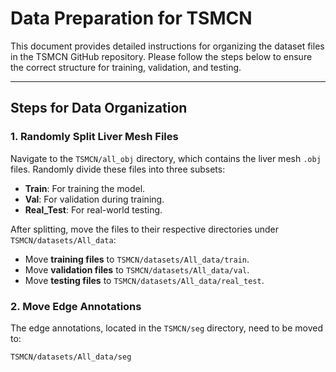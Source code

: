 # Data Preparation for TSMCN

This document provides detailed instructions for organizing the dataset files in the TSMCN GitHub repository. Please follow the steps below to ensure the correct structure for training, validation, and testing.

---

## Steps for Data Organization

### 1. Randomly Split Liver Mesh Files
Navigate to the `TSMCN/all_obj` directory, which contains the liver mesh `.obj` files. Randomly divide these files into three subsets:
   - **Train**: For training the model.  
   - **Val**: For validation during training.  
   - **Real_Test**: For real-world testing.

After splitting, move the files to their respective directories under `TSMCN/datasets/All_data`:
   - Move **training files** to `TSMCN/datasets/All_data/train`.
   - Move **validation files** to `TSMCN/datasets/All_data/val`.
   - Move **testing files** to `TSMCN/datasets/All_data/real_test`.

### 2. Move Edge Annotations
The edge annotations, located in the `TSMCN/seg` directory, need to be moved to:
```plaintext
TSMCN/datasets/All_data/seg

